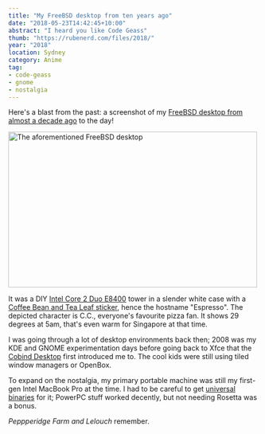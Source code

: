 ```yaml
---
title: "My FreeBSD desktop from ten years ago"
date: "2018-05-23T14:42:45+10:00"
abstract: "I heard you like Code Geass"
thumb: "https://rubenerd.com/files/2018/"
year: "2018"
location: Sydney
category: Anime
tag:
- code-geass
- gnome
- nostalgia
---
```

Here's a blast from the past: a screenshot of my [FreeBSD desktop from almost a decade ago] to the day!

<p><img src="https://rubenerd.com/files/2018/screenie.freebsd-exported@1x.png" srcset="https://rubenerd.com/files/2018/screenie.freebsd-exported@1x.png 1x, https://rubenerd.com/files/2018/screenie.freebsd-exported@2x.png 2x" alt="The aforementioned FreeBSD desktop" style="width:500px; height:313px" /></p>

It was a DIY [Intel Core 2 Duo E8400] tower in a slender white case with a [Coffee Bean and Tea Leaf sticker], hence the hostname "Espresso". The depicted character is C.C., everyone's favourite pizza fan. It shows 29 degrees at 5am, that's even warm for Singapore at that time.

I was going through a lot of desktop environments back then; 2008 was my KDE and GNOME experimentation days before going back to Xfce that the [Cobind Desktop] first introduced me to. The cool kids were still using tiled window managers or OpenBox.

To expand on the nostalgia, my primary portable machine was still my first-gen Intel MacBook Pro at the time. I had to be careful to get [universal binaries] for it; PowerPC stuff worked decently, but not needing Rosetta was a bonus.

*Peppperidge Farm and Lelouch* remember.

[FreeBSD desktop from almost a decade ago]: https://rubenerd.com/p1174/
[Cobind Desktop]: https://rubenerd.com/p1191/ "Long live the Cobind Desktop"
[universal binaries]: https://rubenerd.com/universal-binaries-for-mozilla-software/
[Intel Core 2 Duo E8400]: https://ark.intel.com/products/33910/Intel-Core2-Duo-Processor-E8400-6M-Cache-3_00-GHz-1333-MHz-FSB
[Coffee Bean and Tea Leaf sticker]: https://www.coffeebean.com.sg/

